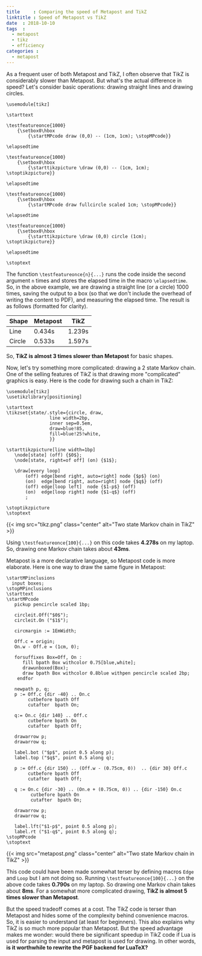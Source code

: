 ```yaml
---
title     : Comparing the speed of Metapost and TikZ 
linktitle : Speed of Metapost vs TikZ
date  : 2018-10-10
tags  :
  - metapost
  - tikz
  - efficiency
categories :
  - metapost
---
```


As a frequent user of both Metapost and TikZ, I often observe that TikZ is
considerably slower than Metapost. But what's the actual difference in speed?
Let's consider basic operations: drawing straight lines and drawing circles. 

<!--more-->

<pre><code><span class="Identifier">\usemodule</span><span class="Delimiter">[</span><span class="Type">tikz</span><span class="Delimiter">]</span>

<span class="PreProc">\starttext</span>

<span class="Statement">\testfeatureonce</span><span class="Delimiter">{</span>1000<span class="Delimiter">}</span>
    <span class="Delimiter">{</span><span class="Statement">\setbox</span>0<span class="Statement">\hbox</span>
        <span class="Delimiter">{</span><span class="Identifier">\startMPcode</span> <span class="Function">draw</span> (<span class="Number">0</span>,<span class="Number">0</span>) -- (<span class="Number">1cm</span>, <span class="Number">1cm</span>); <span class="Identifier">\stopMPcode</span><span class="Delimiter">}}</span>

<span class="Statement">\elapsedtime</span>

<span class="Statement">\testfeatureonce</span><span class="Delimiter">{</span>1000<span class="Delimiter">}</span>
    <span class="Delimiter">{</span><span class="Statement">\setbox</span>0<span class="Statement">\hbox</span>
        <span class="Delimiter">{</span><span class="Identifier">\starttikzpicture</span> <span class="Statement">\draw</span> (0,0) <span class="Special">--</span> (1cm, 1cm); <span class="Identifier">\stoptikzpicture</span><span class="Delimiter">}}</span>

<span class="Statement">\elapsedtime</span>

<span class="Statement">\testfeatureonce</span><span class="Delimiter">{</span>1000<span class="Delimiter">}</span>
    <span class="Delimiter">{</span><span class="Statement">\setbox</span>0<span class="Statement">\hbox</span>
        <span class="Delimiter">{</span><span class="Identifier">\startMPcode</span> <span class="Function">draw</span> <span class="Constant">fullcircle</span> <span class="Statement">scaled</span> <span class="Number">1cm</span>; <span class="Identifier">\stopMPcode</span><span class="Delimiter">}}</span>

<span class="Statement">\elapsedtime</span>

<span class="Statement">\testfeatureonce</span><span class="Delimiter">{</span>1000<span class="Delimiter">}</span>
    <span class="Delimiter">{</span><span class="Statement">\setbox</span>0<span class="Statement">\hbox</span>
        <span class="Delimiter">{</span><span class="Identifier">\starttikzpicture</span> <span class="Statement">\draw</span> (0,0) circle (1cm); <span class="Identifier">\stoptikzpicture</span><span class="Delimiter">}}</span>

<span class="Statement">\elapsedtime</span>

<span class="PreProc">\stoptext</span>
</code></pre>

The function `\testfeatureonce{n}{...}` runs the code inside the second
argument `n` times and stores the elapsed time in the macro `\elapsedtime`.
So, in the above example, we are drawing a straight line (or a circle) 1000
times, saving the output to a box (so that we don't include the overhead of
writing the content to PDF), and measuring the elapsed time. The result is as
follows (formatted for clarity).

| Shape |  Metapost |  TikZ |
|-------|-----------|-------|
| Line  |  0.434s   | 1.239s|
| Circle|  0.533s   | 1.597s|


So, **TikZ is almost 3 times slower than Metapost** for basic shapes.

Now, let's try something more complicated: drawing a 2 state Markov chain. One
of the selling features of TikZ is that drawing more "complicated" graphics is
easy. Here is the code for drawing such a chain in TikZ:

<pre><code><span class="Identifier">\usemodule</span><span class="Delimiter">[</span><span class="Type">tikz</span><span class="Delimiter">]</span>
<span class="Identifier">\usetikzlibrary</span><span class="Delimiter">[</span><span class="Type">positioning</span><span class="Delimiter">]</span>

<span class="PreProc">\starttext</span>
<span class="Statement">\tikzset</span><span class="Delimiter">{</span>state/.style=<span class="Delimiter">{</span>circle, draw,
                line width=<span class="Number">2bp</span>,
                inner sep=<span class="Number">0.5em</span>,
                draw=blue!85,
                fill=blue!25!white,
                <span class="Delimiter">}}</span>

<span class="Identifier">\starttikzpicture</span>[line width=1bp]
   <span class="Statement">\node</span>[state] (off) {<span class="String">$0$</span>};
   <span class="Statement">\node</span>[state, right=of off] (on) {<span class="String">$1$</span>};

   <span class="Statement">\draw</span>[every loop]
       (off) edge[bend right, auto=right] node {<span class="String">$p$</span>} (on)
       (on)  edge[bend right, auto=right] node {<span class="String">$q$</span>} (off)
       (off) edge[loop left]  node {<span class="String">$1-p$</span>} (off)
       (on)  edge[loop right] node {<span class="String">$1-q$</span>} (off)
       ;

<span class="Identifier">\stoptikzpicture</span>
<span class="PreProc">\stoptext</span>
</code></pre>

{{< img src="tikz.png" class="center" alt="Two state Markov chain in TikZ" >}}

Using `\testfeatureonce{100}{...}` on this code takes **4.278s** on my laptop.
So, drawing one Markov chain takes about **43ms**. 

Metapost is a more declarative language, so Metapost code is more elaborate.
Here is one way to draw the same figure in Metapost:

<pre><code><span class="Identifier">\startMPinclusions</span>
  <span class="Statement">input</span> boxes;
<span class="Identifier">\stopMPinclusions</span>
<span class="PreProc">\starttext</span>
<span class="Identifier">\startMPcode</span>
   <span class="Function">pickup</span> <span class="Statement">pencircle</span> <span class="Statement">scaled</span> <span class="Number">1bp</span>;

   <span class="Function">circleit</span>.Off(<span class="String">&quot;$0$&quot;</span>);
   <span class="Function">circleit</span>.On (<span class="String">&quot;$1$&quot;</span>);

   <span class="Identifier">circmargin</span> := <span class="Number">1</span>EmWidth;

   Off.c = <span class="Constant">origin</span>;
   On.w - Off.e = (<span class="Number">1cm</span>, <span class="Number">0</span>);

   <span class="Conditional">forsuffixes</span> Box=Off, On :
      <span class="Function">fill</span> <span class="Function">bpath</span> Box <span class="Statement">withcolor</span> <span class="Number">0.75</span>[<span class="Constant">blue</span>,<span class="Constant">white</span>];
      <span class="Function">drawunboxed</span>(Box);
      <span class="Function">draw</span> <span class="Function">bpath</span> Box <span class="Statement">withcolor</span> <span class="Number">0.8</span><span class="Constant">blue</span> <span class="Statement">withpen</span> <span class="Statement">pencircle</span> <span class="Statement">scaled</span> <span class="Number">2bp</span>;
    <span class="Conditional">endfor</span>

   <span class="Type">newpath</span> p, q;
   p := Off.c {<span class="Function">dir</span> <span class="Number">-40</span>} .. On.c
        <span class="Function">cutbefore</span> <span class="Function">bpath</span> Off
        <span class="Function">cutafter</span>  <span class="Function">bpath</span> On;

   q:= On.c {<span class="Function">dir</span> <span class="Number">140</span>} .. Off.c
        <span class="Function">cutbefore</span> <span class="Function">bpath</span> On
        <span class="Function">cutafter</span>  <span class="Function">bpath</span> Off;

   <span class="Function">drawarrow</span> p;
   <span class="Function">drawarrow</span> q;

   <span class="Function">label</span>.<span class="Function">bot</span> (<span class="String">&quot;$p$&quot;</span>, <span class="Statement">point</span> <span class="Number">0.5</span> along p);
   <span class="Function">label</span>.<span class="Function">top</span> (<span class="String">&quot;$q$&quot;</span>, <span class="Statement">point</span> <span class="Number">0.5</span> along q);

   p := Off.c {<span class="Function">dir</span> <span class="Number">150</span>} .. (Off.w - (<span class="Number">0.75cm</span>, <span class="Number">0</span>))  .. {<span class="Function">dir</span> <span class="Number">30</span>} Off.c
        <span class="Function">cutbefore</span> <span class="Function">bpath</span> Off
        <span class="Function">cutafter</span>  <span class="Function">bpath</span> Off;

   q := On.c {<span class="Function">dir</span> <span class="Number">-30</span>} .. (On.e + (<span class="Number">0.75cm</span>, <span class="Number">0</span>)) .. {<span class="Function">dir</span> <span class="Number">-150</span>} On.c
         <span class="Function">cutbefore</span> <span class="Function">bpath</span> On
         <span class="Function">cutafter</span>  <span class="Function">bpath</span> On;

   <span class="Function">drawarrow</span> p;
   <span class="Function">drawarrow</span> q;

   <span class="Function">label</span>.<span class="Function">lft</span>(<span class="String">&quot;$1-p$&quot;</span>, <span class="Statement">point</span> <span class="Number">0.5</span> along p);
   <span class="Function">label</span>.<span class="Function">rt</span> (<span class="String">&quot;$1-q$&quot;</span>, <span class="Statement">point</span> <span class="Number">0.5</span> along q);
<span class="Identifier">\stopMPcode</span>
<span class="PreProc">\stoptext</span>
</code></pre>

{{< img src="metapost.png" class="center" alt="Two state Markov chain in TikZ" >}}

This code could have been made somewhat terser by defining macros `Edge` and
`Loop` but I am not doing so. Running `\testfeatureonce{100}{...}` on the
above code takes **0.790s** on my laptop. So drawing one Markov chain takes
about **8ms**. For a somewhat more complicated drawing, **TikZ is almost 5
times slower than Metapost**.

But the speed tradeoff comes at a cost. The TikZ code is terser than Metapost
and hides some of the complexity behind convenience macros. So, it is easier
to understand (at least for beginners). This also explains why TikZ is so much
more popular than Metapost. But the speed advantage makes me wonder: would
there be significant speedup in TikZ code if Lua is used for parsing the input
and metapost is used for drawing. In other words, **is it worthwhile to
rewrite the PGF backend for LuaTeX?**
